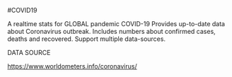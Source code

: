 #COVID19

A realtime stats for GLOBAL pandemic COVID-19
Provides up-to-date data about Coronavirus outbreak. Includes numbers about confirmed cases, deaths and recovered. Support multiple data-sources.

DATA  SOURCE

https://www.worldometers.info/coronavirus/

